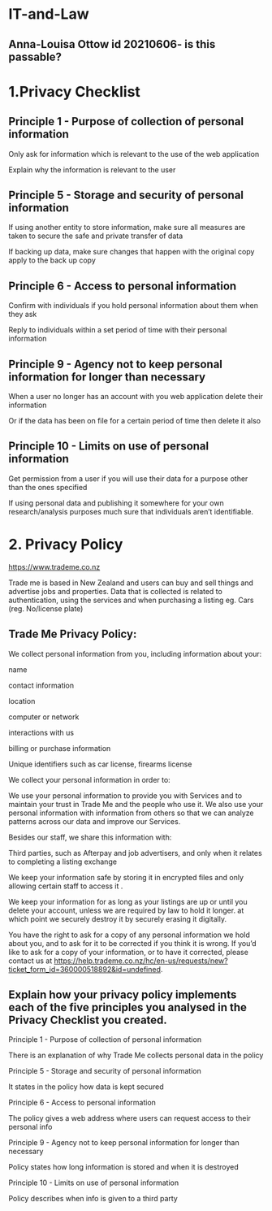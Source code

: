 # IT-and-Law
## Anna-Louisa Ottow id 20210606- is this passable?

# 1.Privacy Checklist 

## Principle 1 - Purpose of collection of personal information 

Only ask for information which is relevant to the use of the web application 

Explain why the information is relevant to the user 


## Principle 5 - Storage and security of personal information 

If using another entity to store information, make sure all measures are taken to secure the safe and private transfer of data 

If backing up data, make sure changes that happen with the original copy apply to the back up copy 


## Principle 6 - Access to personal information 

Confirm with individuals if you hold personal information about them when they ask 

Reply to individuals within a set period of time with their personal information 


## Principle 9 - Agency not to keep personal information for longer than necessary 

When a user no longer has an account with you web application delete their information 

Or if the data has been on file for a certain period of time then delete it also 


## Principle 10 - Limits on use of personal information 

Get permission from a user if you will use their data for a purpose other than the ones specified 

If using personal data and publishing it somewhere for your own research/analysis purposes much sure that individuals aren’t identifiable. 


# 2. Privacy Policy 

https://www.trademe.co.nz 

Trade me is based in New Zealand and users can buy and sell things and advertise jobs and properties. Data that is collected is related to authentication, using the services and when purchasing a listing eg. Cars (reg. No/license plate) 


## Trade Me Privacy Policy: 

We collect personal information from you, including information about your: 

name 

contact information 

location 

computer or network 

interactions with us 

billing or purchase information 

Unique identifiers such as car license, firearms license 

 

We collect your personal information in order to: 

We use your personal information to provide you with Services and to maintain your trust in Trade Me and the people who use it. We also use your personal information with information from others so that we can analyze patterns across our data and improve our Services. 

Besides our staff, we share this information with: 

Third parties, such as Afterpay and job advertisers, and only when it relates to completing a listing exchange 

We keep your information safe by storing it in encrypted files and only allowing certain staff to access it . 

We keep your information for as long as your listings are up or until you delete your account, unless we are required by law to hold it longer. at which point we securely destroy it by securely erasing it digitally. 

You have the right to ask for a copy of any personal information we hold about you, and to ask for it to be corrected if you think it is wrong. If you’d like to ask for a copy of your information, or to have it corrected, please contact us at https://help.trademe.co.nz/hc/en-us/requests/new?ticket_form_id=360000518892&id=undefined. 

 


## Explain how your privacy policy implements each of the five principles you analysed in the Privacy Checklist you created. 

Principle 1 - Purpose of collection of personal information 

There is an explanation of why Trade Me collects personal data in the policy 


Principle 5 - Storage and security of personal information 

It states in the policy how data is kept secured 


Principle 6 - Access to personal information 

The policy gives a web address where users can request access to their personal info 


Principle 9 - Agency not to keep personal information for longer than necessary 

Policy states how long information is stored and when it is destroyed 


Principle 10 - Limits on use of personal information 

Policy describes when info is given to a third party
